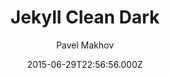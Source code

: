 ---
title: Jekyll Clean Dark
github: https://github.com/streetturtle/jekyll-clean-dark
demo: https://pavelmakhov.com/jekyll-clean-dark/
author: Pavel Makhov
ssg:
  - Jekyll
cms:
  - Markdown
date: 2015-06-29T22:56:56.000Z
description: Dark clean theme for jekyll
draft: true
publish_date: '2015-06-29T22:56:56Z'
update_date: '2020-05-27T00:31:17Z'
github_star: 204
github_fork: 137
---